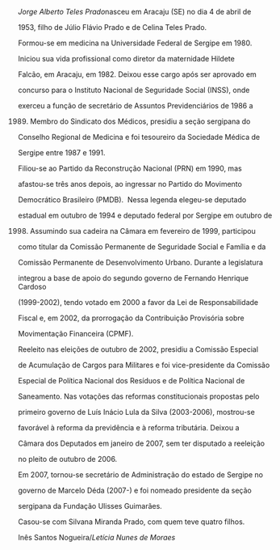 

*Jorge Alberto Teles Prado*nasceu em Aracaju (SE) no dia 4 de abril de

1953, filho de Júlio Flávio Prado e de Celina Teles Prado.



Formou-se em medicina na Universidade Federal de Sergipe em 1980.

Iniciou sua vida profissional como diretor da maternidade Hildete

Falcão, em Aracaju, em 1982. Deixou esse cargo após ser aprovado em

concurso para o Instituto Nacional de Seguridade Social (INSS), onde

exerceu a função de secretário de Assuntos Previdenciários de 1986 a

1989. Membro do Sindicato dos Médicos, presidiu a seção sergipana do

Conselho Regional de Medicina e foi tesoureiro da Sociedade Médica de

Sergipe entre 1987 e 1991.



Filiou-se ao Partido da Reconstrução Nacional (PRN) em 1990, mas

afastou-se três anos depois, ao ingressar no Partido do Movimento

Democrático Brasileiro (PMDB).  Nessa legenda elegeu-se deputado

estadual em outubro de 1994 e deputado federal por Sergipe em outubro de

1998. Assumindo sua cadeira na Câmara em fevereiro de 1999, participou

como titular da Comissão Permanente de Seguridade Social e Família e da

Comissão Permanente de Desenvolvimento Urbano. Durante a legislatura

integrou a base de apoio do segundo governo de Fernando Henrique Cardoso

(1999-2002), tendo votado em 2000 a favor da Lei de Responsabilidade

Fiscal e, em 2002, da prorrogação da Contribuição Provisória sobre

Movimentação Financeira (CPMF).



Reeleito nas eleições de outubro de 2002, presidiu a Comissão Especial

de Acumulação de Cargos para Militares e foi vice-presidente da Comissão

Especial de Política Nacional dos Resíduos e de Política Nacional de

Saneamento. Nas votações das reformas constitucionais propostas pelo

primeiro governo de Luís Inácio Lula da Silva (2003-2006), mostrou-se

favorável à reforma da previdência e à reforma tributária. Deixou a

Câmara dos Deputados em janeiro de 2007, sem ter disputado a reeleição

no pleito de outubro de 2006.



Em 2007, tornou-se secretário de Administração do estado de Sergipe no

governo de Marcelo Déda (2007-) e foi nomeado presidente da seção

sergipana da Fundação Ulisses Guimarães.



Casou-se com Silvana Miranda Prado, com quem teve quatro filhos.



Inês Santos Nogueira/*Letícia Nunes de Moraes*



